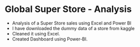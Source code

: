 # Global Super Store - Analysis
- Analysis of a Super Store sales using Excel and Power BI
- I have downloaded the dummy data of a store from kaggle 
- Cleaned it using Excel.
- Created Dashboard using Power-BI. 
